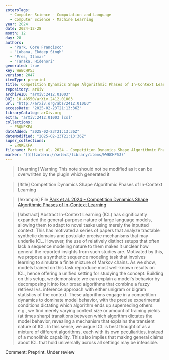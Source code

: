```yaml
---
zoteroTags:
  - Computer Science - Computation and Language
  - Computer Science - Machine Learning
year: 2024
date: 2024-12-28
month: 12
day: 28
authors:
  - "Park, Core Francisco"
  - "Lubana, Ekdeep Singh"
  - "Pres, Itamar"
  - "Tanaka, Hidenori"
generated: true
key: WWBCHP5J
version: 2047
itemType: preprint
title: Competition Dynamics Shape Algorithmic Phases of In-Context Learning
repository: arXiv
archiveID: "arXiv:2412.01003"
DOI: 10.48550/arXiv.2412.01003
url: "http://arxiv.org/abs/2412.01003"
accessDate: "2025-02-23T21:13:36Z"
libraryCatalog: arXiv.org
extra: "arXiv:2412.01003 [cs]"
collections:
  - ERQKEKFA
dateAdded: "2025-02-23T21:13:36Z"
dateModified: "2025-02-23T21:13:36Z"
super_collections:
  - ERQKEKFA
filename: Park et al. 2024 - Competition Dynamics Shape Algorithmic Phases of In-Context Learning
marker: "[🇿](zotero://select/library/items/WWBCHP5J)"
---
```


>[!warning] Warning
> This note should not be modified as it can be overwritten by the plugin which generated it

> [!title] Competition Dynamics Shape Algorithmic Phases of In-Context Learning

> [!example] File
> [Park et al. 2024 - Competition Dynamics Shape Algorithmic Phases of In-Context Learning](Park%20et%20al.%202024%20-%20Competition%20Dynamics%20Shape%20Algorithmic%20Phases%20of%20In-Context%20Learning.pdf)

> [!abstract] Abstract
> In-Context Learning (ICL) has significantly expanded the general-purpose nature of large language models, allowing them to adapt to novel tasks using merely the inputted context. This has motivated a series of papers that analyze tractable synthetic domains and postulate precise mechanisms that may underlie ICL. However, the use of relatively distinct setups that often lack a sequence modeling nature to them makes it unclear how general the reported insights from such studies are. Motivated by this, we propose a synthetic sequence modeling task that involves learning to simulate a finite mixture of Markov chains. As we show, models trained on this task reproduce most well-known results on ICL, hence offering a unified setting for studying the concept. Building on this setup, we demonstrate we can explain a model's behavior by decomposing it into four broad algorithms that combine a fuzzy retrieval vs. inference approach with either unigram or bigram statistics of the context. These algorithms engage in a competition dynamics to dominate model behavior, with the precise experimental conditions dictating which algorithm ends up superseding others: e.g., we find merely varying context size or amount of training yields (at times sharp) transitions between which algorithm dictates the model behavior, revealing a mechanism that explains the transient nature of ICL. In this sense, we argue ICL is best thought of as a mixture of different algorithms, each with its own peculiarities, instead of a monolithic capability. This also implies that making general claims about ICL that hold universally across all settings may be infeasible.

Comment: Preprint. Under review

